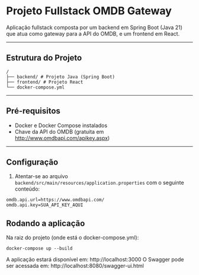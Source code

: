 # Projeto Fullstack OMDB Gateway

Aplicação fullstack composta por um backend em Spring Boot (Java 21) que atua como gateway para a API do OMDB, e um frontend em React.

---

## Estrutura do Projeto
```
/
├── backend/ # Projeto Java (Spring Boot)
├── frontend/ # Projeto React
└── docker-compose.yml
```

---

## Pré-requisitos

- Docker e Docker Compose instalados
- Chave da API do OMDB (gratuita em http://www.omdbapi.com/apikey.aspx)

---

## Configuração

1. Atentar-se ao arquivo `backend/src/main/resources/application.properties` com o seguinte conteúdo:

```properties
omdb.api.url=https://www.omdbapi.com/
omdb.api.key=SUA_API_KEY_AQUI
```

## Rodando a aplicação

Na raiz do projeto (onde está o docker-compose.yml):
```
docker-compose up --build
```
A aplicação estará disponível em: http://localhost:3000
O Swagger pode ser acessada em: http://localhost:8080/swagger-ui.html